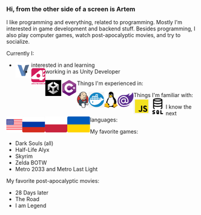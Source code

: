 ### Hi, from the other side of a screen is Artem

I like programming and everything, related to programming. Mostly I'm interested in game development and backend stuff.
Besides programming, I also play computer games, watch post-apocalyptic movies, and try to socialize.

Currently I:
- interested in and learning <a href="https://vlang.io/" target="_blank"> <img align="left" src="https://raw.githubusercontent.com/ArtemkaKun/ArtemkaKun/main/Icons/v.png" alt="vlang" height="42px"/></a>
- working in <a href="https://4experience.co/" target="_blank"> <img align="left" src="https://raw.githubusercontent.com/ArtemkaKun/ArtemkaKun/main/Icons/4exp.png" alt="4Experience" height="42px"/></a> as Unity Developer

Things I'm experienced in:
<a href="https://unity.com/" target="_blank"> <img align="left" src="https://raw.githubusercontent.com/ArtemkaKun/ArtemkaKun/main/Icons/unity.png" alt="unity" height="42px"/></a>
<a href="https://dotnet.microsoft.com/en-us/" target="_blank"> <img align="left" src="https://raw.githubusercontent.com/ArtemkaKun/ArtemkaKun/main/Icons/csharp.png" alt="csharp" height="42px"/></a>

Things I'm familiar with:
<a href="https://www.jenkins.io/" target="_blank"> <img align="left" src="https://raw.githubusercontent.com/ArtemkaKun/ArtemkaKun/main/Icons/jenkins.png" alt="jenkins" height="42px"/></a>
<a href="https://www.docker.com/" target="_blank"> <img align="left" src="https://raw.githubusercontent.com/ArtemkaKun/ArtemkaKun/main/Icons/docker.jpg" alt="docker" height="42px"/></a>
<a href="https://www.linux.org/" target="_blank"> <img align="left" src="https://raw.githubusercontent.com/ArtemkaKun/ArtemkaKun/main/Icons/linux.png" alt="linux" height="42px"/></a>
<a href="https://dotnet.microsoft.com/en-us/apps/aspnet/web-apps/blazor" target="_blank"> <img align="left" src="https://raw.githubusercontent.com/ArtemkaKun/ArtemkaKun/main/Icons/blazor.png" alt="blazor" height="42px"/></a>
<a href="https://www.javascript.com/" target="_blank"> <img align="left" src="https://raw.githubusercontent.com/ArtemkaKun/ArtemkaKun/main/Icons/js.jpg" alt="js" height="42px"/></a>
<a href="https://en.wikipedia.org/wiki/SQL" target="_blank"> <img align="left" src="https://raw.githubusercontent.com/ArtemkaKun/ArtemkaKun/main/Icons/sql.png" alt="sql" height="42px"/></a>

I know the next languages:
<img align="left" src="https://raw.githubusercontent.com/ArtemkaKun/ArtemkaKun/main/Icons/us.png" alt="en-us" height="42px"/>
<img align="left" src="https://raw.githubusercontent.com/ArtemkaKun/ArtemkaKun/main/Icons/ru.png" alt="ru" height="42px"/>
<img align="left" src="https://raw.githubusercontent.com/ArtemkaKun/ArtemkaKun/main/Icons/pl.svg" alt="pl" height="42px"/>
<img align="left" src="https://raw.githubusercontent.com/ArtemkaKun/ArtemkaKun/main/Icons/ua.png" alt="ua" height="42px"/>

My favorite games:
- Dark Souls (all)
- Half-Life Alyx
- Skyrim
- Zelda BOTW
- Metro 2033 and Metro Last Light

My favorite post-apocalyptic movies:
- 28 Days later
- The Road
- I am Legend
